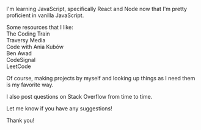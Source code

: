 I'm learning JavaScript, specifically React and Node now that I'm pretty proficient in vanilla JavaScript.

Some resources that I like:  
The Coding Train  
Traversy Media  
Code with Ania Kubów  
Ben Awad  
CodeSignal  
LeetCode  

Of course, making projects by myself and looking up things as I need them is my favorite way.  

I also post questions on Stack Overflow from time to time.  

Let me know if you have any suggestions!

Thank you!
